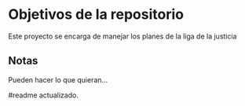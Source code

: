 # Objetivos de la repositorio

Este proyecto se encarga de manejar los planes de la liga de la justicia


## Notas
Pueden hacer lo que quieran...


#readme actualizado.
